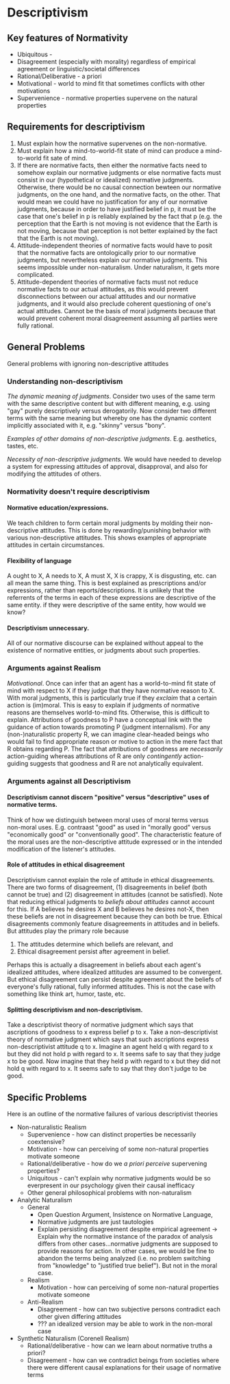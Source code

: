# Descriptivism

## Key features of Normativity

- Ubiquitous - 
- Disagreement (especially with morality) regardless of empirical agreement or linguistic/societal differences
- Rational/Deliberative - a priori
- Motivational - world to mind fit that sometimes conflicts with other motivations
- Supervenience - normative properties supervene on the natural properties

## Requirements for descriptivism

1. Must explain how the normative supervenes on the non-normative.
2. Must explain how a mind-to-world-fit state of mind can produce a mind-to-world fit sate of mind.
3. If there are normative facts, then either the normative facts need to somehow explain our normative judgments or else normative facts must consist in our (hypothetical or idealized) normative judgments. Otherwise, there would be no causal connection bewteen our normative judgments, on the one hand, and the normative facts, on the other. That would mean we could have no justification for any of our normative judgments, because in order to have justified belief in p, it must be the case that one's belief in p is reliably explained by the fact that p (e.g. the perception that the Earth is not moving is not evidence that the Earth is not moving, because that perception is not better explained by the fact that the Earth is not moving).
4. Attitude-independent theories of normative facts would have to posit that the normative facts are ontologically prior to our normative judgments, but nevertheless explain our normative judgments. This seems impossible under non-naturalism. Under naturalism, it gets more complicated.
5. Attitude-dependent theories of normative facts must not reduce normative facts to our actual attitudes, as this would prevent disconnections between our actual attitudes and our normative judgments, and it would also preclude coherent questioning of one's actual attitudes. Cannot be the basis of moral judgments because that would prevent coherent moral disagreement assuming all partiies were fully rational.

## General Problems

General problems with ignoring non-descriptive attitudes

### Understanding non-descriptivism

*The dynamic meaning of judgments*. Consider two uses of the same term with the same descriptive content but with different meaning, e.g. using "gay" purely descriptively versus derogatorily. Now consider two different terms with the same meaning but whereby one has the dynamic content implicitly associated with it, e.g. "skinny" versus "bony".

*Examples of other domains of non-descriptive judgments*. E.g. aesthetics, tastes, etc.

*Necessity of non-descriptive judgments.* We would have needed to develop a system for expressing attitudes of approval, disapproval, and also for modifying the attitudes of others.

### Normativity doesn't require descriptivism

#### Normative education/expressions. 

We teach children to form certain moral judgments by molding their non-descriptive attitudes. 
This is done by rewarding/punishing behavior with various non-descriptive attitudes.
This shows examples of appropriate attitudes in certain circumstances.

#### Flexibility of language 

A ought to X, A needs to X, A must X, X is crappy, X is disgusting, etc. can all mean the same thing. 
This is best explained as prescriptions and/or expressions, rather than reports/descriptions. 
It is unlikely that the referrents of the terms in each of these expressions are descriptive of the same entity.
if they were descriptive of the same entity, how would we know?

#### Descriptivism unnecessary. 

All of our normative discourse can be explained without appeal to the existence of normative entities, or judgments about such properties.

### Arguments against Realism

*Motivational*. Once can infer that an agent has a world-to-mind fit state of mind with respect to X if they judge that they have normative reason to X. With moral judgments, this is particularly true if they *exclaim* that a certain action is (im)moral. This is easy to explain if judgments of normative reasons are themselves world-to-mind fits. Otherwise, this is difficult to explain. Attributions of goodness to P have a conceptual link with the guidance of action towards promoting P (judgment internalism). For any (non-)naturalistic property R, we can imagine clear-headed beings who would fail to find appropriate reason or motive to action in the mere fact that R obtains regarding P. The fact that attributions of goodness are *necessarily* action-guiding whereas attributions of R are only *contingently* action-guiding suggests that goodness and R are not analytically equivalent.

### Arguments against all Descriptivism

#### Descriptivism cannot discern "positive" versus "descriptive" uses of normative terms. 

Think of how we distinguish between moral uses of moral terms versus non-moral uses.
E.g. contraast "good" as used in "morally good" versus "economically good" or "conventionally good". 
The characteristic feature of the moral uses are the non-descriptive attitude expressed or in the intended modification of the listener's attitudes.

#### Role of attitudes in ethical disagreement

Descriptivism cannot explain the role of attitude in ethical disagreements. 
There are two forms of disagreement, (1) disagreements in belief (both cannot be true) and (2) disagreement in attitudes (cannot be satisfied). 
Note that reducing ethical judgments to *beliefs about attitudes* cannot account for this. 
If A believes he desires X and B believes he desires not-X, then these beliefs are not in disagreement because they can both be true. 
Ethical disagreements commonly feature disagreements in attitudes and in beliefs. 
But attitudes play the primary role because 
1. The attitudes determine which beliefs are relevant, and 
2. Ethical disagreement persist after agreement in belief. 

Perhaps this is actually a disagreement in beliefs about each agent's idealized attitudes, where idealized attitudes are assumed to be convergent. 
But ethical disagreement can persist despite agreement about the beliefs of everyone's fully rational, fully informed attitudes. 
This is not the case with something like think art, humor, taste, etc.

#### Splitting descriptivism and non-descriptivism. 

Take a descriptivist theory of normative judgment which says that ascriptions of goodness to x express belief p to x. 
Take a non-descriptivist theory of normative judgment which says that such ascriptions express non-descriptivist attitude q to x. 
Imagine an agent held q with regard to x but they did not hold p with regard to x. 
It seems safe to say that they judge x to be good. 
Now imagine that they held p with regard to x but they did not hold q with regard to x. 
It seems safe to say that they don't judge to be good.

## Specific Problems

Here is an outline of the normative failures of various descriptivist theories

- Non-naturalistic Realism 
    - Supervenience - how can distinct properties be necessarily coextensive?
    - Motivation - how can perceiving of some non-natural properties motivate someone
    - Rational/deliberative - how do we *a priori* *perceive* supervening properties? 
    - Uniquitous - can't explain why normative judgments would be so everpresent in our psychology given their causal inefficacy
    - Other general philosophical problems with non-naturalism
- Analytic Naturalism
    - General
        - Open Question Argument, Insistence on Normative Language, 
        - Normative judgments are just tautologies
        - Explain persisting disagreement despite empirical agreement 
        -> Explain why the normative instance of the paradox of analysis differs from other cases...normative judgments are supposed to provide reasons for action. In other cases, we would be fine to abandon the terms being analyzed (i.e. no problem switching from "knowledge" to "justified true belief"). But not in the moral case. 
    - Realism
        - Motivation - how can perceiving of some non-natural properties motivate someone
    - Anti-Realism
        - Disagreement - how can two subjective persons contradict each other given differing attitudes
        - ??? an idealized version may be able to work in the non-moral case
- Synthetic Naturalism (Corenell Realism)
    - Rational/deliberative - how can we learn about normative truths a priori?
    - Disagreement - how can we contradict beings from societies where there were different causal explanations for their usage of normative terms